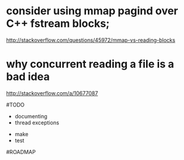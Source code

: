 # consider using mmap pagind over C++ fstream blocks;
http://stackoverflow.com/questions/45972/mmap-vs-reading-blocks

# why concurrent reading a file is a bad idea
http://stackoverflow.com/a/10677087

#TODO
+ documenting
+ thread exceptions
- make
- test

#ROADMAP

